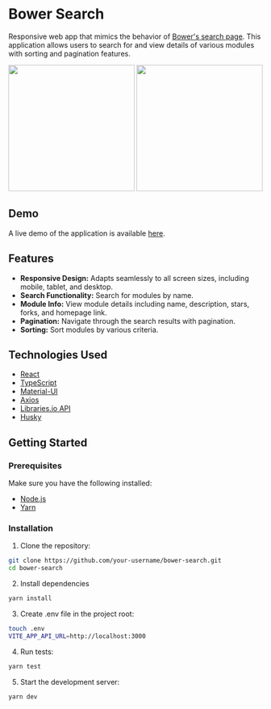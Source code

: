 # Bower Search

Responsive web app that mimics the behavior of [Bower's search page](https://bower.io/search/). 
This application allows users to search for and view details of various modules with sorting and pagination features.
<p>
  <img src="https://github.com/user-attachments/assets/7274d001-10b8-4ed6-a7bd-87d18d73b95a" width="250px" />
  <img src="https://github.com/user-attachments/assets/a71221e0-2c7d-474b-a143-7634d9feb462" width="250px" />
</p>

## Demo

A live demo of the application is available [here](https://your-demo-link.com).

## Features

- **Responsive Design:** Adapts seamlessly to all screen sizes, including mobile, tablet, and desktop.
- **Search Functionality:** Search for modules by name.
- **Module Info:** View module details including name, description, stars, forks, and homepage link.
- **Pagination:** Navigate through the search results with pagination.
- **Sorting:** Sort modules by various criteria.

## Technologies Used

- [React](https://reactjs.org/)
- [TypeScript](https://www.typescriptlang.org/)
- [Material-UI](https://mui.com/)
- [Axios](https://axios-http.com/)
- [Libraries.io API](https://libraries.io/api)
- [Husky](https://typicode.github.io/husky/)

## Getting Started

### Prerequisites

Make sure you have the following installed:

- [Node.js](https://nodejs.org/en/download/)
- [Yarn](https://yarnpkg.com/getting-started/install)

### Installation

1. Clone the repository:
```bash
git clone https://github.com/your-username/bower-search.git
cd bower-search
   ```

2. Install dependencies
  ```bash
  yarn install
```

3. Create .env file in the project root:
  ```bash
  touch .env
  VITE_APP_API_URL=http://localhost:3000
  ```
4. Run tests:

```bash
yarn test
```

5. Start the development server:

```bash
yarn dev
```

